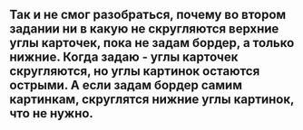 ## Так и не смог разобраться, почему во втором задании ни в какую не скругляются верхние углы карточек, пока не задам бордер, а только нижние. Когда задаю - углы карточек скругляются, но углы картинок остаются острыми. А если задам бордер самим картинкам, скруглятся нижние углы картинок, что не нужно.